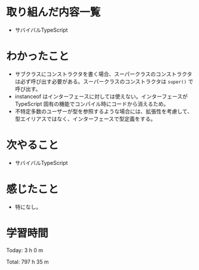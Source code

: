# 取り組んだ内容一覧
- サバイバルTypeScript

# わかったこと
- サブクラスにコンストラクタを書く場合、スーパークラスのコンストラクタは必ず呼び出す必要がある。スーパークラスのコンストラクタは `super()` で呼び出す。
- instanceof はインターフェースに対しては使えない。インターフェースが TypeScript 固有の機能でコンパイル時にコードから消えるため。
- 不特定多数のユーザーが型を参照するような場合には、拡張性を考慮して、型エイリアスではなく、インターフェースで型定義をする。

# 次やること
- サバイバルTypeScript

# 感じたこと
- 特になし。

# 学習時間
Today: 3 h 0 m

Total: 797 h 35 m
